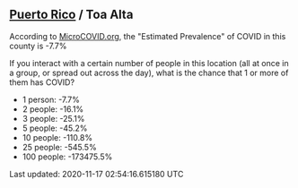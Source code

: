 
## [Puerto Rico](/united-states/puerto-rico) / Toa Alta

According to [MicroCOVID.org](http://microcovid.org),
the "Estimated Prevalence" of COVID in this county is -7.7%

If you interact with a certain number of people in this location
(all at once in a group, or spread out across the day), what is the chance that
1 or more of them has COVID?

- 1 person: -7.7%
- 2 people: -16.1%
- 3 people: -25.1%
- 5 people: -45.2%
- 10 people: -110.8%
- 25 people: -545.5%
- 100 people: -173475.5%

Last updated: 2020-11-17 02:54:16.615180 UTC
